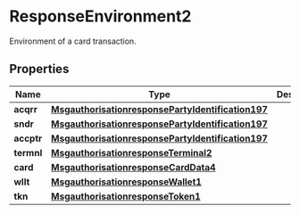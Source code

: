 

# ResponseEnvironment2

Environment of a card transaction.

## Properties

| Name | Type | Description | Notes |
|------------ | ------------- | ------------- | -------------|
|**acqrr** | [**MsgauthorisationresponsePartyIdentification197**](MsgauthorisationresponsePartyIdentification197.md) |  |  [optional] |
|**sndr** | [**MsgauthorisationresponsePartyIdentification197**](MsgauthorisationresponsePartyIdentification197.md) |  |  [optional] |
|**accptr** | [**MsgauthorisationresponsePartyIdentification197**](MsgauthorisationresponsePartyIdentification197.md) |  |  [optional] |
|**termnl** | [**MsgauthorisationresponseTerminal2**](MsgauthorisationresponseTerminal2.md) |  |  [optional] |
|**card** | [**MsgauthorisationresponseCardData4**](MsgauthorisationresponseCardData4.md) |  |  [optional] |
|**wllt** | [**MsgauthorisationresponseWallet1**](MsgauthorisationresponseWallet1.md) |  |  [optional] |
|**tkn** | [**MsgauthorisationresponseToken1**](MsgauthorisationresponseToken1.md) |  |  [optional] |



